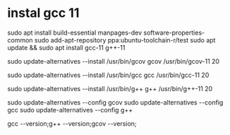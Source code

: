 # instal gcc 11

sudo apt install build-essential manpages-dev software-properties-common
sudo add-apt-repository ppa:ubuntu-toolchain-r/test
sudo apt update && sudo apt install gcc-11 g++-11

sudo update-alternatives --install /usr/bin/gcov gcov /usr/bin/gcov-11 20

sudo update-alternatives --install /usr/bin/gcc gcc /usr/bin/gcc-11 20

sudo update-alternatives --install /usr/bin/g++ g++ /usr/bin/g++-11 20

sudo update-alternatives --config gcov
sudo update-alternatives --config gcc
sudo update-alternatives --config g++


gcc --version;g++ --version;gcov --version;

